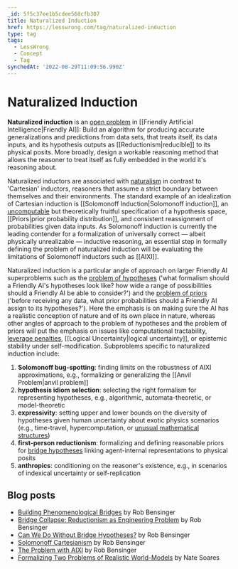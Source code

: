 ```yaml
---
_id: 5f5c37ee1b5cdee568cfb307
title: Naturalized Induction
href: https://lesswrong.com/tag/naturalized-induction
type: tag
tags:
  - LessWrong
  - Concept
  - Tag
synchedAt: '2022-08-29T11:09:56.990Z'
---
```

# Naturalized Induction

**Naturalized induction** is an [open problem](https://wiki.lesswrong.com/wiki/open_problems_in_Friendly_AI) in [[Friendly Artificial Intelligence|Friendly AI]]: Build an algorithm for producing accurate generalizations and predictions from data sets, that treats itself, its data inputs, and its hypothesis outputs as [[Reductionism|reducible]] to its physical posits. More broadly, design a workable reasoning method that allows the reasoner to treat itself as fully embedded in the world it's reasoning about.

Naturalized inductors are associated with [naturalism](https://wiki.lesswrong.com/wiki/naturalism) in contrast to 'Cartesian' inductors, reasoners that assume a strict boundary between themselves and their environments. The standard example of an idealization of Cartesian induction is [[Solomonoff Induction|Solomonoff induction]], an [uncomputable](http://en.wikipedia.org/wiki/Computability) but theoretically fruitful specification of a hypothesis space, [[Priors|prior probability distribution]], and consistent reassignment of probabilities given data inputs. As Solomonoff induction is currently the leading contender for a formalization of universally correct — albeit physically unrealizable — inductive reasoning, an essential step in formally defining the problem of naturalized induction will be evaluating the limitations of Solomonoff inductors such as [[AIXI]].

Naturalized induction is a particular angle of approach on larger Friendly AI superproblems such as the [problem of hypotheses](https://wiki.lesswrong.com/wiki/problem_of_hypotheses) ('what formalism should a Friendly AI's hypotheses look like? how wide a range of possibilities should a Friendly AI be able to consider?') and the [problem of priors](https://wiki.lesswrong.com/wiki/problem_of_priors) ('before receiving any data, what prior probabilities should a Friendly AI assign to its hypotheses?'). Here the emphasis is on making sure the AI has a realistic conception of nature and of its own place in nature, whereas other angles of approach to the problem of hypotheses and the problem of priors will put the emphasis on issues like computational tractability, [leverage penalties](http://lesswrong.com/lw/h8k/pascals_muggle_infinitesimal_priors_and_strong), [[Logical Uncertainty|logical uncertainty]], or epistemic stability under self-modification. Subproblems specific to naturalized induction include:

1.  **Solomonoff bug-spotting**: finding limits on the robustness of AIXI approximations, e.g., formalizing or generalizing the [[Anvil Problem|anvil problem]]
2.  **hypothesis idiom selection**: selecting the right formalism for representing hypotheses, e.g., algorithmic, automata-theoretic, or model-theoretic
3.  **expressivity**: setting upper and lower bounds on the diversity of hypotheses given human uncertainty about exotic physics scenarios (e.g., time-travel, hypercomputation, or [unusual mathematical structures](http://en.wikipedia.org/wiki/Mathematical_universe_hypothesis))
4.  **first-person reductionism**: formalizing and defining reasonable priors for [bridge hypotheses](https://wiki.lesswrong.com/wiki/bridge_rule) linking agent-internal representations to physical posits
5.  **anthropics**: conditioning on the reasoner's existence, e.g., in scenarios of indexical uncertainty or self-replication

Blog posts
----------

*   [Building Phenomenological Bridges‎](http://lesswrong.com/lw/jd9/building_phenomenological_bridges/) by Rob Bensinger
*   [Bridge Collapse: Reductionism as Engineering Problem](http://lesswrong.com/lw/jlg/bridge_collapse_reductionism_as_engineering/) by Rob Bensinger
*   [Can We Do Without Bridge Hypotheses?](http://lesswrong.com/lw/jiu/can_we_do_without_bridge_hypotheses/) by Rob Bensinger
*   [Solomonoff Cartesianism](http://lesswrong.com/lw/jg1/solomonoff_cartesianism/) by Rob Bensinger
*   [The Problem with AIXI](http://lesswrong.com/lw/jti/the_problem_with_aixi/) by Rob Bensinger
*   [Formalizing Two Problems of Realistic World-Models](https://intelligence.org/files/RealisticWorldModels.pdf) by Nate Soares